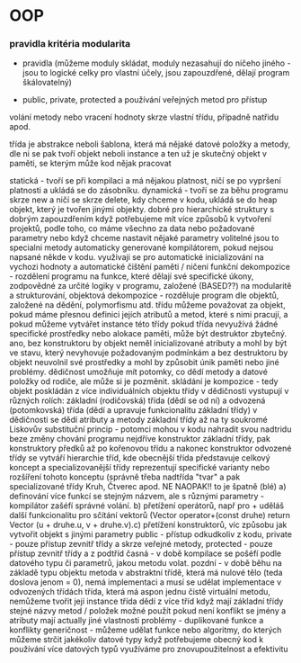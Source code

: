 # OOP

### pravidla kritéria modularita

- pravidla (můžeme moduly skládat, moduly nezasahují do ničeho jiného - jsou to logické celky pro vlastní účely, jsou zapouzdřené, dělají program škálovatelný)

- public, private, protected a používání veřejných metod pro přístup

volání metody nebo vracení hodnoty skrze vlastní třídu, případně natřidu apod.

třída je abstrakce neboli šablona, která má nějaké datové položky a metody, dle ni se pak tvoří objekt neboli instance a ten už je skutečný objekt v paměti, se kterým může kod nějak pracovat

statická - tvoří se při kompilaci a má nějakou platnost, ničí se po vypršení platnosti a ukládá se do zásobníku. dynamická - tvoří se za běhu programu skrze new a ničí se skrze delete, kdy chceme v kodu, ukládá se do heap
objekt, který je tvořen jinými objekty. dobré pro hierarchické struktury s dobrým zapouzdřením
když potřebujeme mít více způsobů k vytvoření projektů, podle toho, co máme všechno za data nebo požadované parametry nebo když chceme nastavit nějaké parametry volitelné
jsou to specialni metody automaticky generované kompilátorem, pokud nejsou napsané někde v kodu. využivaji se pro automatické inicializování na vychozi hodnoty a automatické čištění paměti / ničení
funkční dekompozice - rozdělení programu na funkce, které dělají své specifické úkony, zodpovědné za určité logiky v programu, založené (BASED??) na modularitě a strukturování, objektová dekompozice - rozděluje program dle objektů, založené na dědění, polymorfismu atd.
třídu můžeme považovat za objekt, pokud máme přesnou definici jejích atributů a metod, které s nimi pracují, a pokud můžeme vytvářet instance této třídy
pokud třída nevyužívá žádné specifické prostředky nebo alokace paměti, může být destruktor zbytečný.
ano, bez konstruktoru by objekt neměl inicializované atributy a mohl by být ve stavu, který nevyhovuje požadovaným podmínkám a bez destruktoru by objekt neuvolnil své prostředky a mohl by způsobit únik paměti nebo jiné problémy.
dědičnost umožňuje mít potomky, co dědí metody a datové položky od rodiče, ale může si je pozměnit. skládání je kompozice - tedy objekt poskládán z více individuálních objektu
třídy v dědičnosti vystupují v různých rolích: základní (rodičovská) třída (dědí se od ní) a odvozená (potomkovská) třída (dědí a upravuje funkcionalitu základní třídy)
v dědičnosti se dědí atributy a metody základní třídy až na ty soukromé
Liskovův substituční princip - potomci mohou v kodu nahradit svou nadtridu beze změny chování programu
nejdříve konstruktor základní třídy, pak konstruktory předků až po kořenovou třídu a nakonec konstruktor odvozené třídy
se vytváří hierarchie tříd, kde obecnější třída představuje celkový koncept a specializovanější třídy reprezentují specifické varianty nebo rozšíření tohoto konceptu (správně třeba nadtřída "tvar" a pak specializované třídy Kruh, Čtverec apod. NE NAOPAK!! to je špatně (blé)
a) definování více funkcí se stejným názvem, ale s různými parametry - kompilátor zašéfí správné volání. b) přetížení operátorů, např pro + uděláš další funkcionalitu pro sčítání vektorů (Vector operator+(const druhe) return Vector (u + druhe.u, v + druhe.v).c) přetížení konstruktorů, víc způsobu jak vytvořit objekt s jinými parametry
public - přístup odkudkoliv z kodu, private - pouze přístup zevnitř třídy a skrze veřejné metody, protected - pouze přístup zevnitř třídy a z podtříd
časná - v době kompilace se pošéfí podle datového typu či parametrů, jakou metodu volat. pozdní - v době běhu na základě typu objektu
metoda v abstraktní třídě, která má nulové tělo (teda doslova jenom = 0), nemá implementaci a musí se udělat implementace v odvozených třídách
třída, která má aspon jednu čistě virtuální metodu, nemůžeme tvořit její instance
třída dědí z více tříd
když mají základní třídy stejné názvy metod / položek
možné použít pokud není konflikt se jmény a atributy mají actually jiné vlastnosti
problémy - duplikované funkce a konflikty
generičnost - můžeme udělat funkce nebo algoritmy, do kterých můžeme strčit jakékoliv datové typy
když potřebujeme obecný kod k používání více datových typů využíváme pro znovupoužitelnost a efektivitu
